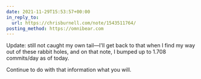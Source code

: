 ```yaml
---
date: 2021-11-29T15:53:57+00:00
in_reply_to:
  url: https://chrisburnell.com/note/1543511764/
posting_method: https://omnibear.com
---
```


Update: still not caught my own tail—I'll get back to that when I find my way out of these rabbit holes, and on that note, I bumped up to 1.708 commits/day as of today.

Continue to do with that information what you will.
